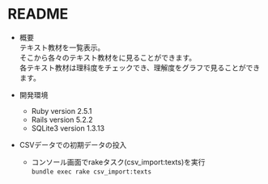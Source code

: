 # README
- 概要  
  テキスト教材を一覧表示。  
  そこから各々のテキスト教材をに見ることができます。  
  各テキスト教材は理科度をチェックでき、理解度をグラフで見ることができます。

- 開発環境
  - Ruby version  2.5.1
  - Rails version  5.2.2
  - SQLite3 version 1.3.13

- CSVデータでの初期データの投入
  - コンソール画面でrakeタスク(csv_import:texts)を実行  
    ```bundle exec rake csv_import:texts```